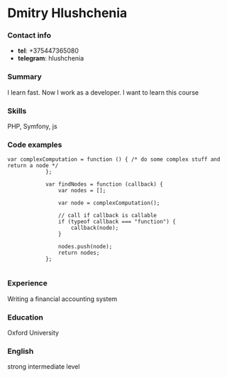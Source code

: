 # Dmitry Hlushchenia
### Contact info
* **tel**: +375447365080
* **telegram**: hlushchenia
### Summary
I learn fast. Now I work as a developer. I want to learn this course
### Skills
PHP, Symfony, js
### Code examples
```
var complexComputation = function () { /* do some complex stuff and return a node */
			};

			var findNodes = function (callback) {
				var nodes = [];

				var node = complexComputation();

				// call if callback is callable
				if (typeof callback === "function") {
					callback(node);
				}

				nodes.push(node);
				return nodes;
			};


```

### Experience
Writing a financial accounting system

### Education
Oxford University

### English
strong intermediate level
